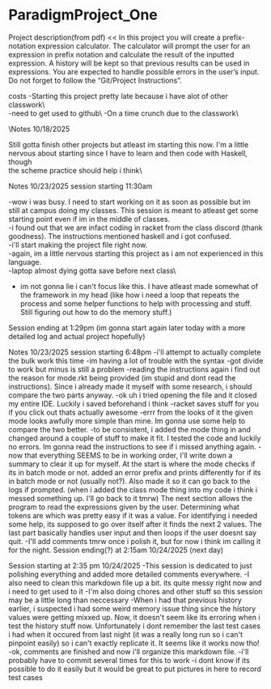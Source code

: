 # ParadigmProject_One
Project description(from pdf)  <<
In this project you will create a prefix-notation expression calculator. The calculator will prompt
the user for an expression in prefix notation and calculate the result of the inputted expression.
A history will be kept so that previous results can be used in expressions. You are expected to
handle possible errors in the user’s input. Do not forget to follow the “Git/Project Instructions”.
>>
costs 
-Starting this project pretty late because i have alot of other classwork\   
-need to get used to github\ 
-On a time crunch due to the classwork\

\Notes 10/18/2025

Still gotta finish other projects but atleast im starting this now. I'm a little nervous about starting since I have to learn and then code with Haskell, though  
the scheme practice should help i think\

Notes 10/23/2025 session starting 11:30am 

-wow i was busy. I need to start working on it as soon as possible but im still at campus doing my classes. This session is meant to atleast get some starting point even if im in the middle of classes.\
-i found out that we are infact coding in racket from the class discord (thank goodness). The instructions mentioned haskell and i got confused.\
-i'll start making the project file right now.\
-again, im a little nervous starting this project as i am not experienced in this language.\
-laptop almost dying gotta save before next class\
- im not gonna lie i can't focus like this. I have atleast made somewhat of the framework in my head (like how i need a loop that repeats the process and some helper functions to help with processing and stuff. Still figuring out how to do the memory stuff.)

Session ending at 1:29pm (im gonna start again later today with a more detailed log and actual project hopefully)


Notes 10/23/2025 session starting 6:48pm
-i'll attempt to actually complete the bulk work this time
-im having a lot of trouble with the syntax
-got divide to work but minus is still a problem
-reading the instructions again i find out the reason for mode.rkt being provided (im stupid and dont read the instructions). Since i already made it myself with some research, i should compare the two parts anyway.
-ok uh i tried opening the file and it closed my entire IDE. Luckily i saved beforehand i think
-racket saves stuff for you if you click out thats actually awesome
-errr from the looks of it the given mode looks awfully more simple than mine. Im gonna use some help to compare the two better.
-to be consistent, i added the mode thing in and changed around a couple of stuff to make it fit. I tested the code and luckily no errors. Im gonna read the instructions to see if i missed anything again.
-now that everything SEEMS to be in working order, I'll write down a summary to clear it up for myself. At the start is where the mode checks if its in batch mode or not. added an error prefix and prints differently for if its in batch mode or not (usually not?). Also made it so it can go back to the logs if prompted. (when i added the class mode thing into my code i think i messed something up. I'll go back to it tmrw) The next section allows the program to read the expressions given by the user. Determining what tokens are which was pretty easy if it was a value. For identifying i needed some help, its supposed to go over itself after it finds the next 2 values. The last part basically handles user input and then loops if the user doesnt say quit.
-I'll add comments tmrw once i polish it, but for now i think im calling it for the night.
Session ending(?) at 2:15am 10/24/2025 (next day)

Session starting at 2:35 pm 10/24/2025
-This session is dedicated to just polishing everything and added more detailed comments everywhere.
-I also need to clean this markdown file up a bit. its quite messy right now and i need to get used to it
-I'm also doing chores and other stuff so this session may be a little long than neccessary
-When i had that previous history earlier, i suspected i had some weird memory issue thing since the history values were getting mixxed up. Now, it doesn't seem like its erroring when i test the history stuff now. Unfortunately i dont remember the last test cases i had when it occured from last night (it was a really long run so i can't pinpoint easily) so i can't exactly replicate it. It seems like it works now tho!
-ok, comments are finished and now i'll organize this markdown file.
-i'll probably have to commit several times for this to work
-i dont know if its possible to do it easily but it would be great to put pictures in here to record test cases

